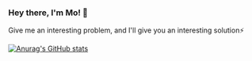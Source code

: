 ### Hey there, I'm Mo! 👋

Give me an interesting problem, and I'll give you an interesting solution⚡️

[![Anurag's GitHub stats](https://github-readme-stats.vercel.app/api?username=niangmodou)](https://github.com/niangmodou/github-readme-stats)

<!--
**Niangmodou/Niangmodou** is a ✨ _special_ ✨ repository because its `README.md` (this file) appears on your GitHub profile.
My name is Modou Niang, and i'm a Software Developer. I'm a third year Computer Science Student at NYU, and I'm an incoming intern @ Facebook NY.
Here are some ideas to get you started:

- 🔭 I’m currently working on ...
- 🌱 I’m currently learning ...
- 👯 I’m looking to collaborate on ...
- 🤔 I’m looking for help with ...
- 💬 Ask me about ...
- 📫 How to reach me: ...
- 😄 Pronouns: ...
- ⚡ Fun fact: ...
-->
